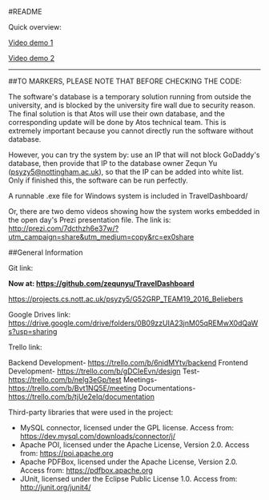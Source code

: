 #README

Quick overview:

[Video demo 1](https://drive.google.com/file/d/1Tf5S7BkxvXtzKuC4AoLmNLPe-m87Q9V9/view?usp=sharing)

[Video demo 2](https://drive.google.com/file/d/1auBNiIVwq8UYYonqe9d8jUaDnQDjSfjL/view?usp=sharing)

---

##TO MARKERS, PLEASE NOTE THAT BEFORE CHECKING THE CODE:

The software's database is a temporary solution running from outside the university, and is blocked by the university fire wall due to security reason. The final solution is that Atos will use their own database, and the corresponding update will be done by Atos technical team. This is extremely important because you cannot directly run the software without database.

However, you can try the system by: use an IP that will not block GoDaddy's database, then provide that IP to the database owner Zequn Yu (psyzy5@nottingham.ac.uk), so that the IP can be added into white list. Only if finished this, the software can be run perfectly.

A runnable .exe file for Windows system is included in TravelDashboard/

Or, there are two demo videos showing how the system works embedded in the open day's Prezi presentation file. The link is:
http://prezi.com/7dcthzh6e37w/?utm_campaign=share&utm_medium=copy&rc=ex0share

##General Information

Git link:

**Now at: https://github.com/zequnyu/TravelDashboard**

https://projects.cs.nott.ac.uk/psyzy5/G52GRP_TEAM19_2016_Beliebers

Google Drives link:
https://drive.google.com/drive/folders/0B09zzUIA23jnM05qREMwX0dQaWs?usp=sharing

Trello link:

Backend Development- https://trello.com/b/6nidMYtv/backend
Frontend Development- https://trello.com/b/gDCIeEvn/design
Test- https://trello.com/b/nelg3eGp/test
Meetings- https://trello.com/b/Bvt1NQ5E/meeting
Documentations- https://trello.com/b/tjUe2eIq/documentation


Third-party libraries that were used in the project:

-	MySQL connector, licensed under the GPL license.
Access from: https://dev.mysql.com/downloads/connector/j/
-	Apache POI, licensed under the Apache License, Version 2.0.
Access from: https://poi.apache.org
-	Apache PDFBox, licensed under the Apache License, Version 2.0.
Access from: https://pdfbox.apache.org
-	JUnit, licensed under the Eclipse Public License 1.0.
Access from: http://junit.org/junit4/
